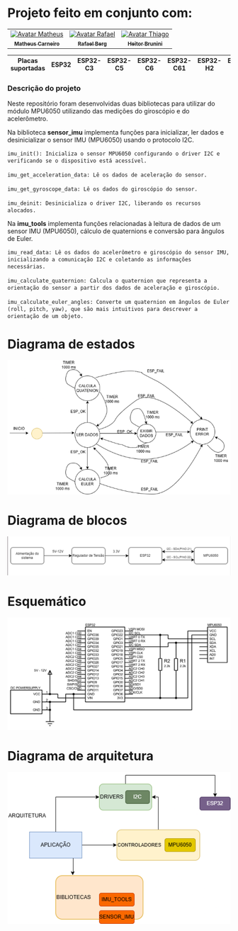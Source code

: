 # Projeto feito em conjunto com: 

<div style="display: inline_block;" align="center">

<table>
  <tr>
    <td align="center">
      <a href="https://github.com/MatheusCarne" target="_blank">
        <img src="https://avatars.githubusercontent.com/u/88046644?v=4" width="100px;" alt="Avatar Matheus"/><br>
        <sub>
          <b>Matheus Carneiro</b>
        </sub>
      </a>
    </td>
    <td align="center">
      <a href="https://github.com/RafaelBerg" target="_blank">
        <img src="https://avatars.githubusercontent.com/u/86807247?v=4" width="100px;" alt="Avatar Rafael"/><br>
        <sub>
          <b>Rafael Berg</b>
        </sub>
      </a>
    </td>
    <td align="center">
      <a href="https://github.com/heitorbrunini" target="_blank">
        <img src="https://avatars.githubusercontent.com/u/68927093?v=4" width="100px;" alt="Avatar Thiago"/><br>
        <sub>
          <b>Heitor Brunini</b>
        </sub>
      </a>
    </td>
  </tr>
</table>

</div>

| Placas suportadas | ESP32 | ESP32-C3 | ESP32-C5 | ESP32-C6 | ESP32-C61 | ESP32-H2 | ESP32-S3 |
| ----------------- | ----- | -------- | -------- | -------- | --------- | -------- | -------- |

### Descrição do projeto

Neste repositório foram desenvolvidas duas bibliotecas para utilizar do módulo MPU6050 utilizando das medições do giroscópio e do acelerômetro.

Na biblioteca **sensor_imu** implementa funções para inicializar, ler dados e desinicializar o sensor IMU (MPU6050) usando o protocolo I2C.

```
imu_init(): Inicializa o sensor MPU6050 configurando o driver I2C e verificando se o dispositivo está acessível.

imu_get_acceleration_data: Lê os dados de aceleração do sensor.

imu_get_gyroscope_data: Lê os dados do giroscópio do sensor.

imu_deinit: Desinicializa o driver I2C, liberando os recursos alocados.
```

Na **imu_tools** implementa funções relacionadas à leitura de dados de um sensor IMU (MPU6050), cálculo de quaternions e conversão para ângulos de Euler.  

```
imu_read_data: Lê os dados do acelerômetro e giroscópio do sensor IMU, inicializando a comunicação I2C e coletando as informações necessárias.

imu_calculate_quaternion: Calcula o quaternion que representa a orientação do sensor a partir dos dados de aceleração e giroscópio.

imu_calculate_euler_angles: Converte um quaternion em ângulos de Euler (roll, pitch, yaw), que são mais intuitivos para descrever a orientação de um objeto.

```

# Diagrama de estados
![diagrama de estados](imagens/estados2.drawio.png)  

# Diagrama de blocos
![diagrama de blocos](imagens/diagramadeblocos.png)   

# Esquemático
![esquemático](imagens/esquematico.png)

# Diagrama de arquitetura
![Arquitetura](imagens/arquitetura.png)
